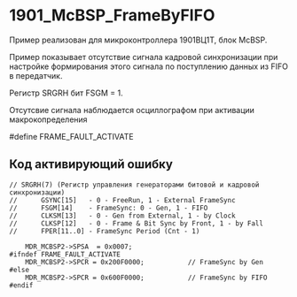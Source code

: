 ﻿# 1901_McBSP_FrameByFIFO

Пример реализован для микроконтроллера 1901ВЦ1Т, блок McBSP.

Пример показывает отсутствие сигнала кадровой синхронизации при настройке формирования этого сигнала по поступлению данных из FIFO в передатчик.

Регистр SRGRH бит FSGM = 1.

Отсутсвие сигнала наблюдается осциллографом при активации макрокопределения 

   #define FRAME_FAULT_ACTIVATE

## Код активирующий ошибку
    // SRGRH(7) (Регистр управления генераторами битовой и кадровой синхронизации)
    //		GSYNC[15]	- 0 - FreeRun, 1 - External FrameSync	
    //		FSGM[14]	- FrameSync: 0 - Gen, 1 - FIFO
    //		CLKSM[13]	- 0 - Gen from External, 1 - by Clock
    //		CLKSP[12] 	- 0 - Frame & Bit Sync by Front, 1 - by Fall
    //		FPER[11..0]	- FrameSync Period (Cnt - 1)

        MDR_MCBSP2->SPSA  = 0x0007;
    #ifndef FRAME_FAULT_ACTIVATE	 
        MDR_MCBSP2->SPCR = 0x200F0000;           // FrameSync by Gen
    #else
        MDR_MCBSP2->SPCR = 0x600F0000;           // FrameSync by FIFO
    #endif